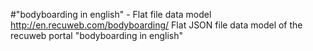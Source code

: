 #"bodyboarding in english" - Flat file data model
http://en.recuweb.com/bodyboarding/
Flat JSON file data model of the recuweb portal "bodyboarding in english"
